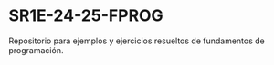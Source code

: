# SR1E-24-25-FPROG
Repositorio para ejemplos y ejercicios resueltos de fundamentos de programación.


